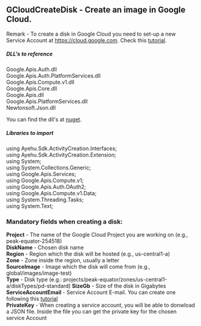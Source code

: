 ## GCloudCreateDisk - Create an image in Google Cloud.

Remark - To create a disk in Google Cloud you need to set-up a new Service Account at https://cloud.google.com. Check this [tutorial](https://docs.bmc.com/docs/PATROL4GoogleCloudPlatform/10/creating-a-service-account-key-in-the-google-cloud-platform-project-799095477.html).  

##### DLL's to reference
Google.Apis.Auth.dll  
Google.Apis.Auth.PlatformServices.dll  
Google.Apis.Compute.v1.dll  
Google.Apis.Core.dll  
Google.Apis.dll  
Google.Apis.PlatformServices.dll  
Newtonsoft.Json.dll  

You can find the dll's at [nuget](https://www.nuget.org/packages/Google.Apis.Compute.v1).

##### Libraries to import
using Ayehu.Sdk.ActivityCreation.Interfaces;  
using Ayehu.Sdk.ActivityCreation.Extension;  
using System;  
using System.Collections.Generic;  
using Google.Apis.Services;  
using Google.Apis.Compute.v1;  
using Google.Apis.Auth.OAuth2;  
using Google.Apis.Compute.v1.Data;  
using System.Threading.Tasks;  
using System.Text;  

### Mandatory fields when creating a disk:
**Project**				- The name of the Google Cloud Project you are working on (e.g.,  peak-equator-254518)  
**DiskName**			- Chosen disk name  
**Region**				- Region which the disk will be hosted (e.g., us-central1-a)  
**Zone**				- Zone inside the region, usually a letter  
**SourceImage**			- Image which the disk will come from (e.g., global/images/image-test)  
**Type**				- Disk type (e.g.: projects/peak-equator/zones/us-central1-a/diskTypes/pd-standard)
**SizeGb**				- Size of the disk in Gigabytes
**ServiceAccountEmail**	- Service Account E-mail. You can create one following this [tutorial](https://docs.bmc.com/docs/PATROL4GoogleCloudPlatform/10/creating-a-service-account-key-in-the-google-cloud-platform-project-799095477.html)  
**PrivateKey**			- When creating a service account, you will be able to donwload a JSON file. Inside the file you can get the private key for the chosen service Account  
